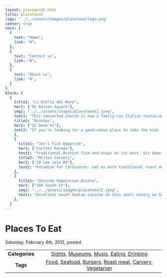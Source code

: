 ```yaml
---
layout: placeguide.html
title: placetoeat
logo: "../../assets/images/placetoeatlogo.png"
center: true
navs: [
  {
    text: "Home",
    link: "#",
  },
  {
    text: "Contact us",
    link: "#",
  },
  {
    text: "About us",
    link: "#",
  }
]
block: [
  {
    title1: "La Stella del Mare",
    her1: ["92 Adison Square"],
    img1: "../../assets/images/placetoeat1.jpeg",
    text1: "This converted church is now a family-run Italian restaurant. The menu offers everything you would expect. The food is good, the staff are friendly and the service is impeccable. Try the fish courses- but don't expect the bill to be less than £35 a head, excluding drinks. Closed Thursday.",
    title2: "Bunnies",
    her2: ["22 Dove St"],
    text2: "If you're looking for a good-value place to take the kids for a decent burger meal, then this is the place. However, it's very different from the standard McD fare. It's not a chain, and the meals are prepared to order. The burgers are big, and meaty. The salads are fresh. And at about £8 a head, you can't complain about the bill, either! Open for lunch and dinner Tuesday to Sunday.",
    },
    {
      title1: "Joe's Fish Emporium",
      her1: ["Carlton Parade"],
      text1: "Traditional British fish-and-chips at its best. Sit down or take out. Closed Monday.",
      title2: "Milton Carvery",
      her2: ["19 Lee Vale Rd"],
      text2: "Paradise for carnivores: eat as much traditional roast meat, potatoes and vegetables as you want at this carve-and-come-again locale, and at £15.99 a head it's good value. There's also a salad buffet, and several meat-free options. Great for families- there's a playroom where the kids can chill out while the grown-ups linger over coffee.",
    },
    {
      title1: "Govinda Vegetarian Bistro",
      her1: ["104 South St"],
      img1: "../../assets/images/placetoeat2.jpeg",
      text1: "Excellent South Indian cuisine at this small eatery on South Street. The spinach curry is truly spectacular! Expect to pay about £12 a head, but bring your own wine because they don't have a liquor licence.",
    },
  ]
---
```


# Places To Eat

Saturday, February 4th, 2012, posted

|   |   |
|:---:|:---:|
|  **Categories**  | [Sights](#), [Museums](#), [Music](#), [Eating](#), [Drinking](#) |
| **Tags** | [Food](#), [Seafood](#), [Burgers](#), [Roast meat](#), [Carvery](#), [Vegetarian](#)|
